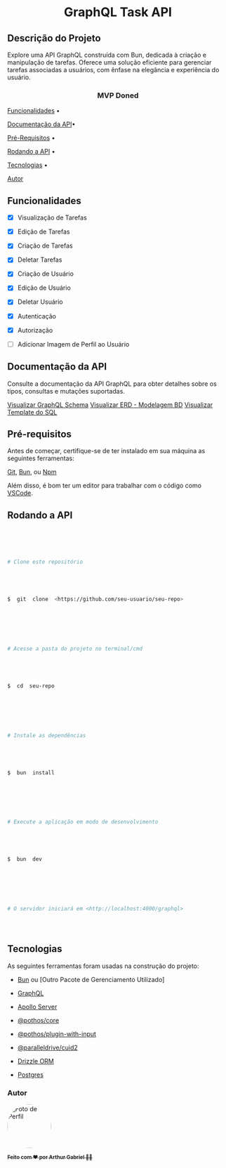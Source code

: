 <h1  align="center">GraphQL Task API</h1>

<h2> Descrição do Projeto </h2>

<p  align="center">

Explore uma API GraphQL construída com Bun, dedicada à criação e manipulação de tarefas. Oferece uma solução eficiente para gerenciar tarefas associadas a usuários, com ênfase na elegância e experiência do usuário.

</p>

<h3  align="center">

MVP Doned

</h3>

<p  align="center">

<a  href="#funcionalidades">Funcionalidades</a> •

<a  href='#docs'>Documentação da API</a>•

<a  href="#pre-requisitos">Pré-Requisitos</a> •

<a  href="#rodando-back-end">Rodando a API</a> •

<a  href="#tecnologias">Tecnologias</a> •

<a  href="#autor">Autor</a>

</p>

<h2  id='funcionalidades'>Funcionalidades</h2>

-   [x] Visualização de Tarefas

-   [x] Edição de Tarefas

-   [x] Criação de Tarefas

-   [x] Deletar Tarefas

-   [x] Criação de Usuário

-   [x] Edição de Usuário

-   [x] Deletar Usuário

-   [x] Autenticação

-   [x] Autorização

-   [ ] Adicionar Imagem de Perfil ao Usuário

<h2  id='docs'>Documentação da API</h2>

Consulte a documentação da API GraphQL para obter detalhes sobre os tipos, consultas e mutações suportadas.

[Visualizar GraphQL Schema](./schema.graphql)
[Visualizar ERD - Modelagem BD](./UML/ERD.png)
[Visualizar Template do SQL](./UML/sql_template)

<h2  id='pre-requisitos'>Pré-requisitos</h2>

Antes de começar, certifique-se de ter instalado em sua máquina as seguintes ferramentas:

[Git](https://git-scm.com), [Bun](https://bun.js.org/), ou [Npm](https://nodejs.org/en/download)

Além disso, é bom ter um editor para trabalhar com o código como [VSCode](https://code.visualstudio.com/).

<h2  id='rodando-back-end'>Rodando a API</h2>

```bash





# Clone este repositório





$  git  clone  <https://github.com/seu-usuario/seu-repo>







# Acesse a pasta do projeto no terminal/cmd





$  cd  seu-repo







# Instale as dependências





$  bun  install







# Execute a aplicação em modo de desenvolvimento





$  bun  dev







# O servidor iniciará em <http://localhost:4000/graphql>





```

<h2  id='tecnologias'>Tecnologias</h2>

As seguintes ferramentas foram usadas na construção do projeto:

-   [Bun](https://bun.sh/) ou [Outro Pacote de Gerenciamento Utilizado]

-   [GraphQL](https://graphql.org/)

-   [Apollo Server](https://www.apollographql.com/docs/apollo-server/)

-   [@pothos/core](https://pothos.dev/core)

-   [@pothos/plugin-with-input](https://pothos-graphql.dev/docs/plugins/with-input)

-   [@paralleldrive/cuid2](https://www.npmjs.com/package/@paralleldrive/cuid2)

-   [Drizzle ORM](https://orm.drizzle.team/docs/overview)

-   [Postgres](https://www.postgresql.org/)

<h3  id='autor'>Autor</h3>

<a  href="https://www.linkedin.com/in/seu-linkedin">

<img  style="border-radius: 9999px;"  src="https://avatars.githubusercontent.com/u/89430618?v=4"  width="100px;"  alt="Foto de Perfil"/>

<sub><b>Feito com ❤️ por Arthur Gabriel 👋🏽 </b></sub>

</a>
